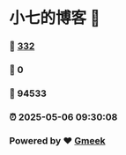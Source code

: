 # 小七的博客 :link:  
### :page_facing_up: [332](/tag.html) 
### :speech_balloon: 0 
### :hibiscus: 94533 
### :alarm_clock: 2025-05-06 09:30:08 
### Powered by :heart: [Gmeek](https://github.com/Meekdai/Gmeek)
